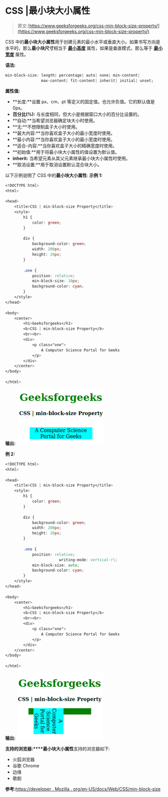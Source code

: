 # CSS |最小块大小属性

> 原文:[https://www.geeksforgeeks.org/css-min-block-size-property/](https://www.geeksforgeeks.org/css-min-block-size-property/)

CSS 中的**最小块大小属性**用于创建元素的最小水平或垂直大小。如果书写方向是水平的，那么**最小块尺寸**相当于 **[最小高度](https://www.geeksforgeeks.org/css-min-height-property/)** 属性，如果是垂直模式，那么等于 **[最小宽度](https://www.geeksforgeeks.org/css-min-width-property/)** 属性。

**语法:**

```css
min-block-size: length| percentage| auto| none| min-content| 
                max-content| fit-content| inherit| initial| unset;
```

**属性值:**

*   **长度:**设置 px、cm、pt 等定义的固定值。也允许负值。它的默认值是 0px。
*   **百分比(%):** 与长度相同，但大小是根据窗口大小的百分比设置的。
*   **自动:**当希望浏览器确定块大小时使用。
*   **无:**不想限制盒子大小时使用。
*   **最大内容:**当你喜欢盒子大小的最小宽度时使用。
*   **最小内容:**当你喜欢盒子大小的最小宽度时使用。
*   **适合-内容:**当你喜欢盒子大小的精确宽度时使用。
*   **初始值:**用于将最小块大小属性的值设置为默认值。
*   **inherit:** 当希望元素从其父元素继承最小块大小属性时使用。
*   **取消设置:**用于取消设置默认混合块大小。

以下示例说明了 CSS 中的**最小块大小属性**:
**示例 1:**

```css
<!DOCTYPE html> 
<html> 

<head> 
    <title>CSS | min-block-size Property</title> 
    <style> 
        h1 { 
            color: green; 
        } 

        div { 
            background-color: green; 
            width: 200px; 
            height: 20px; 
        } 

        .one { 
            position: relative; 
            min-block-size: 10px; 
            background-color: cyan; 
        } 
    </style> 
</head> 

<body> 
    <center> 
        <h1>Geeksforgeeks</h1> 
        <b>CSS | min-block-size Property</b> 
        <br><br> 
        <div> 
            <p class="one"> 
                A Computer Science Portal for Geeks 
            </p> 
        </div> 
    </center> 
</body> 

</html>                     
```

**输出:**
![](img/583050ab5c7d16564e9f767bb0ad67ac.png)

**例 2:**

```css
<!DOCTYPE html> 
<html> 

<head> 
    <title>CSS | min-block-size Property</title> 
    <style> 
        h1 { 
            color: green; 
        } 

        div { 
            background-color: green; 
            width: 200px; 
            height: 20px; 
        } 

        .one { 
            position: relative; 
                        writing-mode: vertical-rl;
            min-block-size: auto; 
            background-color: cyan; 
        } 
    </style> 
</head> 

<body> 
    <center> 
        <h1>Geeksforgeeks</h1> 
        <b>CSS | min-block-size Property</b> 
        <br><br> 
        <div> 
            <p class="one"> 
                A Computer Science Portal for Geeks 
            </p> 
        </div> 
    </center> 
</body> 

</html>                     
```

**输出:**
![](img/3e758ec0146bd919daba0bf02247924f.png)

**支持的浏览器:****最小块大小属性**支持的浏览器如下:

*   火狐浏览器
*   谷歌 Chrome
*   边缘
*   歌剧

**参考:**[https://developer . Mozilla . org/en-US/docs/Web/CSS/min-block-size](https://developer.mozilla.org/en-US/docs/Web/CSS/min-block-size)